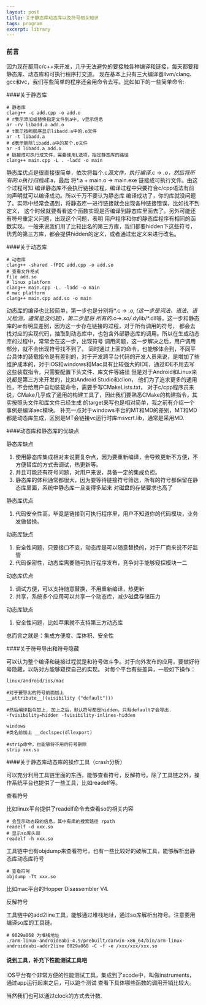 ```yaml
---
layout: post
title: 关于静态库动态库以及符号相关知识
tags: program
excerpt: library 
---  
```


### 前言

因为现在都用c/c++来开发，几乎无法避免的要接触各种编译和链接，每天都要和静态库、动态库和可执行程序打交道。
现在基本上只有三大编译器llvm/clang、gcc和vc，我们写些简单的程序还会用命令去写。比如如下的一些简单命令:

####关于静态库

``` 
# 静态库
clang++ -c add.cpp -o add.o
# r表示添加或替换指定文件到a中, v显示信息
ar -rv libadd.a add.o
# t表示按照顺序显示libadd.a中的.o文件
ar -t libadd.a
# d表示删除libadd.a中的某个.o文件
ar -d libadd.a add.o
# 链接成可执行成文件，需要使用L选项，指定静态库的路径
clang++ main.cpp -L . -ladd -o main
``` 

静态库优点是很直接很简单，依次将每个.c*源文件，执行编译.c* -> *.o，然后将所有的.o执行归档成*.a，最后
将*.a + main.o -> main.exe 链接成可执行文件。由这个过程可知
编译静态库不会执行链接过程，编译过程中只要符合c/cpp语法有前向声明就可以编译成功。所以千万不要认为静态库
编译成功了，你的库就没问题了。实际中经常会遇到，将静态库一进行链接就会出现各种链接错误，比如找不到定义，
这个时候就要看看这个函数实现是否编译到静态库里面去了。另外可能还有符号重定义问题，出现这个问题，表明
用户程序和你的静态库程序有相同的函数实现。一般来说我们用了比较出名的第三方库，我们都要hidden下这些符号，
优秀的第三方库，都会提供hidden的定义，或者通过宏定义来进行改名。


####关于动态库

```
# 动态库
clang++ -shared -fPIC add.cpp -o add.so
# 查看文件格式
file add.so
# linux platform
clang++ main.cpp -L. -ladd -o main
# mac platform
clang++ main.cpp add.so -o main
```
动态库的编译也比较简单，第一步也是分别将*.c -> *.o, (这一步是词法、语法、语义检测，通常是没问题)，第二步是将
所有的*.o->*.so/*.dylib/*.dll等，这一步和静态库的ar有明显差别，因为这一步存在链接的过程，对于所有调用的符号，
都会去找对应的实现代码，抽取到动态库中，也包含外部静态库的调用。所以在生成动态库的过程中，常常会在这一步，出现符号
调用问题，这一步解决之后，用户调用部分，就不会出现符号找不到了。
同时通过上面的命令，也能够体会到，不同平台具体的装载指令是有差别的，对于开发跨平台代码的开发人员来说，是增加了些
维护成本的，对于iOS和windows和Mac具有比较强大的IDE，通过IDE不用去写这些装载指令，只需要配置下头文件、库文件等路径
但是对于Android和Linux来说都是第三方来开发的，比如Android Studio和clion，
他们为了追求更多的通用性，不会给用户自动装载命令，需要手写CMakeLists.txt，
对于c/cpp程序员来说，CMake几乎成了通用的构建工具了，因此我们要熟悉CMake的构建指令，其实按照头文件和库文件已经生成
的target来写也是相对简单，我之前有介绍一个事例是编译aec模块。
补充一点对于windows平台的MT和MD的差别，MT和MD都是动态库生成，区别是MT会链接vc运行时库msvcrt.lib，通常是采用MD.

####动态库和静态库的优缺点

静态库缺点
1. 使用静态库集成相对来说要复杂点，因为要重新编译，会导致更新不方便，不方便替库的方式去调试，热更新等。
2. 并且可能还有符号问题，对用户来说，具备一定的集成负担。
3. 静态库的体积通常都很大，因为要等待链接符号筛选，所有的符号都保留在静态库里面，系统中静态库一旦变得多起来
对磁盘的存储要求也高了 

静态库优点
1. 代码安全性高，毕竟是链接到可执行程序里，用户不知道你的代码模块，业务发做替换。

动态库缺点
1. 安全性问题，只要接口不变，动态库是可以随意替换的，对于厂商来说不好监管
2. 代码保密性，动态库需要随可执行程序发布，竞争对手能够窥探模块一二 

动态库优点
1. 调试方便，可以支持随意替换，不用重新编译，热更新
2. 共享，系统多个应用可以共享一个动态库，减少磁盘存储压力

动态库缺点
1. 安全性问题，比如苹果就不支持第三方动态库  

总而言之就是：集成方便度、库体积、安全性  

####关于符号导出和符号隐藏 

可以认为整个编译和链接过程就是和符号做斗争。对于向外发布的应用，要做好符号隐藏，以防对方能够窥探自己的实现。
对每个平台有些差异，一般如下操作：

``` 
linux/android/ios/mac

#对于要导出的符号前面加上
__attribute__((visibility ("default")))

#然后编译指令加上, 加上之后，默认符号都是hidden，只有default才会导出.
-fvisibility=hidden -fvisibility-inlines-hidden

windows
#类名前加上 __declspec(dllexport)

#strip命令，也能够将不用的符号删除
strip xxx.so
``` 

####关于静态库动态库的操作工具（crash分析）

可以充分利用工具链里面的东西，能够查看符号，反解符号。除了工具链之外，操作系统平台也提供了一些工具，比如readelf等。

查看符号

比如linux平台提供了readelf命令去查看so的相关内容
``` 
# 会显示动态段的信息，其中有库的搜索路径 rpath
readelf -d xxx.so 
# 显示so库头部 
readelf -h xxx.so 
``` 
工具链中也有objdump来查看符号，也有一些比较好的破解工具，能够解析出静态库动态库符号
``` 
# 查看符号 
objdump -Tt xxx.so  
``` 
比如mac平台的Hopper Disassembler V4.   


反解符号

工具链中的add2line工具，能够通过堆栈地址，通过so库解析出符号。注意要用编译so库的工具链。
``` 
# 0029a068 为堆栈地址
./arm-linux-androideabi-4.9/prebuilt/darwin-x86_64/bin/arm-linux-androideabi-addr2line 0029a068 -C -f -e /xxx/xxx/xxx.so
``` 

#### 说到工具，补充下性能测试工具吧

iOS平台有个非常方便的性能测试工具，集成到了xcode中，叫做instruments，通过app运行起来之后，可以跑个测试
查看下具体哪些函数的调用开销比较大。

当然我们也可以通过clock的方式去计数. 


